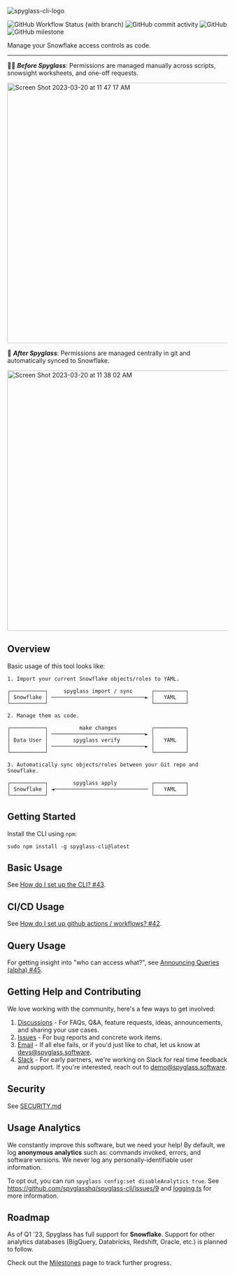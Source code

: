 ![spyglass-cli-logo](https://user-images.githubusercontent.com/121976108/225433315-7997ae61-5a9b-4ba1-9300-8756db25c729.png)


![GitHub Workflow Status (with branch)](https://img.shields.io/github/actions/workflow/status/spyglasshq/spyglass-cli/test.yml?branch=master) ![GitHub commit activity](https://img.shields.io/github/commit-activity/m/spyglasshq/spyglass-cli) ![GitHub](https://img.shields.io/github/license/spyglasshq/spyglass-cli) ![GitHub milestone](https://img.shields.io/github/milestones/progress-percent/spyglasshq/spyglass-cli/2)

Manage your Snowflake access controls as code.

---

🚣‍♂️ _**Before Spyglass**_: Permissions are managed manually across scripts, snowsight worksheets, and one-off requests.

<img width="595" alt="Screen Shot 2023-03-20 at 11 47 17 AM" src="https://user-images.githubusercontent.com/121976108/226393854-6c9e08ba-8101-4569-a93b-bdf104129eff.png">

🚤 _**After Spyglass**_: Permissions are managed centrally in git and automatically synced to Snowflake.

<img width="595" alt="Screen Shot 2023-03-20 at 11 38 02 AM" src="https://user-images.githubusercontent.com/121976108/226395881-2104d915-6e1c-4422-9b21-8a5e08447cc9.png">

## Overview

Basic usage of this tool looks like:

```
1. Import your current Snowflake objects/roles to YAML.

┌───────────┐     spyglass import / sync      ┌──────────┐
│ Snowflake │ ──────────────────────────────► │   YAML   │
└───────────┘                                 └──────────┘

2. Manage them as code.

┌───────────┐          make changes           ┌──────────┐
│           │ ──────────────────────────────► │          │
│ Data User │        spyglass verify          │   YAML   │
│           │ ──────────────────────────────► │          │
└───────────┘                                 └──────────┘

3. Automatically sync objects/roles between your Git repo and Snowflake.

┌───────────┐        spyglass apply           ┌──────────┐
│ Snowflake │ ◄────────────────────────────── │   YAML   │
└───────────┘                                 └──────────┘
```

## Getting Started

Install the CLI using `npm`:

```
sudo npm install -g spyglass-cli@latest
```

## Basic Usage

See [How do I set up the CLI? #43](https://github.com/spyglasshq/spyglass-cli/discussions/43).

## CI/CD Usage

See [How do I set up github actions / workflows? #42](https://github.com/spyglasshq/spyglass-cli/discussions/42).

## Query Usage

For getting insight into "who can access what?", see [Announcing Queries (alpha) #45](https://github.com/spyglasshq/spyglass-cli/discussions/45).

## Getting Help and Contributing

We love working with the community, here's a few ways to get involved:

1. [Discussions](https://github.com/spyglasshq/spyglass-cli/discussions) - For FAQs, Q&A, feature requests, ideas, announcements, and sharing your use cases.
2. [Issues](https://github.com/spyglasshq/spyglass-cli/issues) - For bug reports and concrete work items.
3. [Email](mailto:devs@spyglass.software) - If all else fails, or if you'd just like to chat, let us know at devs@spyglass.software.
4. [Slack](mailto:demo@spyglass.software) - For early partners, we're working on Slack for real time feedback and support. If you're interested, reach out to demo@spyglass.software.

## Security

See [SECURITY.md](./SECURITY.md)

## Usage Analytics

We constantly improve this software, but we need your help! By default, we log **anonymous analytics** such as: commands invoked, errors, and software versions. We never log any personally-identifiable user information.

To opt out, you can run `spyglass config:set disableAnalytics true`. See https://github.com/spyglasshq/spyglass-cli/issues/9 and [logging.ts](./src/lib/logging.ts) for more information.

## Roadmap

As of Q1 '23, Spyglass has full support for **Snowflake**. Support for other analytics databases (BigQuery, Databricks, Redshift, Oracle, etc.) is planned to follow.

Check out the [Milestones](https://github.com/spyglasshq/spyglass-cli/milestones) page to track further progress.
